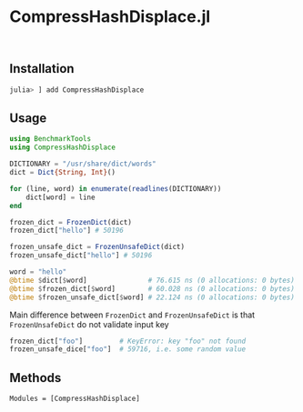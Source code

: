 # CompressHashDisplace.jl

```@contents
```

```@index
```

## Installation

```julia
julia> ] add CompressHashDisplace
```

## Usage

```julia
using BenchmarkTools
using CompressHashDisplace

DICTIONARY = "/usr/share/dict/words"
dict = Dict{String, Int}()

for (line, word) in enumerate(readlines(DICTIONARY))
    dict[word] = line
end

frozen_dict = FrozenDict(dict)
frozen_dict["hello"] # 50196

frozen_unsafe_dict = FrozenUnsafeDict(dict)
frozen_unsafe_dict["hello"] # 50196

word = "hello"
@btime $dict[$word]               # 76.615 ns (0 allocations: 0 bytes)
@btime $frozen_dict[$word]        # 60.028 ns (0 allocations: 0 bytes)
@btime $frozen_unsafe_dict[$word] # 22.124 ns (0 allocations: 0 bytes)
```

Main difference between `FrozenDict` and `FrozenUnsafeDict` is that `FrozenUnsafeDict`
do not validate input key

```julia
frozen_dict["foo"]         # KeyError: key "foo" not found
frozen_unsafe_dice["foo"]  # 59716, i.e. some random value
```

## Methods

```@autodocs
Modules = [CompressHashDisplace]
```
